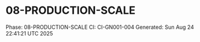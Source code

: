 # 08-PRODUCTION-SCALE
Phase: 08-PRODUCTION-SCALE
CI: CI-GN001-004
Generated: Sun Aug 24 22:41:21 UTC 2025
